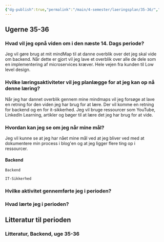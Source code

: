 ```yaml
---
{"dg-publish":true,"permalink":"/main/4-semester/laeringsplan/35-36/","title":"Uge 35-36","tags":["læringsmål","systemudvikling","projektarbejde","programmering"],"created":"2024-08-22T11:13:01.923+02:00"}
---
```



## Ugerne 35-36

### Hvad vil jeg opnå viden om i den næste 14. Dags periode?

Jeg vil gøre brug at mit mindMap til at danne overblik over det jeg skal vide om
backend. Når dette er gjort vil jeg lave et overblik over alle de dele som en
implementering af microservices kræver. Hele vejen fra kunden til Low level
design.

### Hvilke læringsaktiviteter vil jeg planlægge for at jeg kan op nå denne læring?

Når jeg har dannet overblik gennem mine mindmaps vil jeg forsøge at lave en
retning for den viden jeg har brug for at lære.
Der vil komme en retning for backend og en for it-sikkerhed.
Jeg vil bruge ressourcer som YouTube, LinkedIn Learning, artikler og bøger til
at lære det jeg har brug for at vide.

### Hvordan kan jeg se om jeg når mine mål?

Jeg vil kunne se at jeg har nået mine mål ved at jeg bliver ved med at
dokumentere min process i blog'en og at jeg ligger flere ting op i ressourcer.

#### Backend

`Backend`

`IT-Sikkerhed`

### Hvilke aktivitet gennemførte jeg i perioden?

### Hvad lærte jeg i perioden?

## Litteratur til perioden

### Litteratur, Backend, uge 35-36
